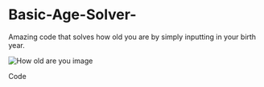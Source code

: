 # Basic-Age-Solver-
Amazing code that solves how old you are by simply inputting in your birth year. 


![How old are you image](https://user-images.githubusercontent.com/10291698/117553813-9da24980-b021-11eb-958e-37a09d70a587.jpg)

Code
